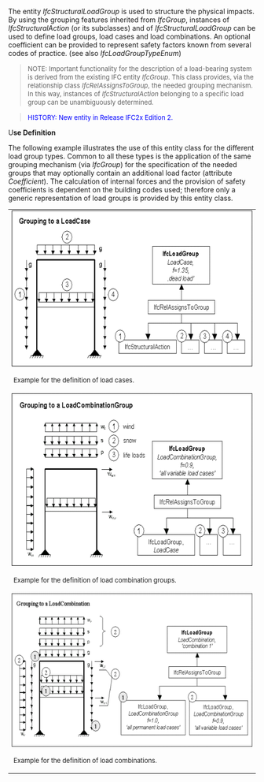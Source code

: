 ﻿The entity _IfcStructuralLoadGroup_ is used to structure the physical impacts. By using the grouping features inherited from _IfcGroup_, instances of _IfcStructuralAction_ (or its subclasses) and of _IfcStructuralLoadGroup_ can be used to define load groups, load cases and load combinations. An optional coefficient can be provided to represent safety factors known from several codes of practice. (see also _IfcLoadGroupTypeEnum_)

> <font size="-1">NOTE: Important functionality for the description of a
		  load-bearing system is derived from the existing IFC entity <i>IfcGroup</i>.
		  This class provides, via the relationship class <i>IfcRelAssignsToGroup</i>,
		  the needed grouping mechanism. In this way, instances of
		  <i>IfcStructuralAction</i> belonging to a specific load group can be
		  unambiguously determined.</font>
> 


> <font color="#0000FF" size="-1"> HISTORY: New entity in Release IFC2x
		  Edition 2. </font>
> 


U**se Definition**

The following example illustrates the use of this entity class for the different load group types. Common to all these types is the application of the same grouping mechanism (via _IfcGroup_) for the specification of the needed groups that may optionally contain an additional load factor (attribute _Coefficient_). The calculation of internal forces and the provision of safety coefficients is dependent on the building codes used; therefore only a generic representation of load groups is provided by this entity class.

<table width="100%" border="0" cellpadding="0" cellspacing="0"> 
		<tr> 
		  <td><img src="figures/ifcstructuralloadgroup-fig1.gif" alt="Fig. 4-13" width="600" height="316" border="0" align="LEFT"></td> 
		</tr> 
		<tr> 
		  <td height="40" valign="TOP"> 
			 <p>&nbsp;<font size="-1">Example for the definition of load
				cases.</font></p></td> 
		</tr> 
		<tr> 
		  <td><img src="figures/ifcstructuralloadgroup-fig2.gif" alt="Fig. 4-14" width="600" height="350" border="0" align="LEFT"></td> 
		</tr> 
		<tr> 
		  <td valign="TOP" height="40"> 
			 <p>&nbsp;<font size="-1">Example for the definition of load
				combination groups.</font></p></td> 
		</tr> 
		<tr> 
		  <td><img src="figures/ifcstructuralloadgroup-fig3.gif" alt="Fig. 4-15" width="600" height="311" border="0" align="LEFT"></td> 
		</tr> 
		<tr> 
		  <td valign="TOP" height="40"> 
			 <p>&nbsp;<font size="-1">Example for the definition of load
				combinations.</font></p></td> 
		</tr> 
	 </table>

